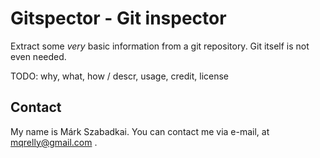 Gitspector - Git inspector
==========================

Extract some _very_ basic information from a git repository.
Git itself is not even needed.

TODO: why, what, how / descr, usage, credit, license

Contact
-------

My name is Márk Szabadkai. You can contact me via e-mail, at
mqrelly@gmail.com .
